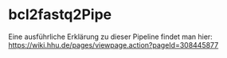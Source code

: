 # bcl2fastq2Pipe

Eine ausführliche Erklärung zu dieser Pipeline findet man hier:
https://wiki.hhu.de/pages/viewpage.action?pageId=308445877
